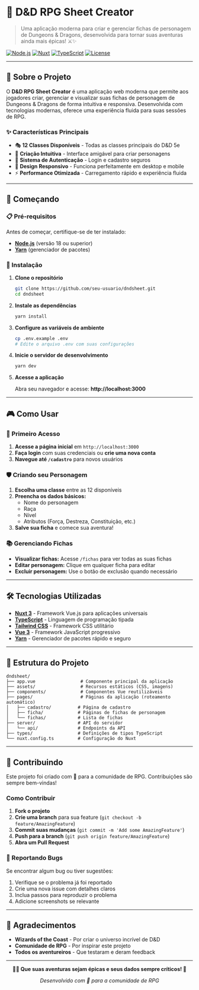 # 🎲 D&D RPG Sheet Creator

> Uma aplicação moderna para criar e gerenciar fichas de personagem de Dungeons & Dragons, desenvolvida para tornar suas aventuras ainda mais épicas! ⚔️✨

[![Node.js](https://img.shields.io/badge/Node.js-18+-green.svg)](https://nodejs.org/)
[![Nuxt](https://img.shields.io/badge/Nuxt-3-blue.svg)](https://nuxt.com/)
[![TypeScript](https://img.shields.io/badge/TypeScript-5.0+-blue.svg)](https://www.typescriptlang.org/)
[![License](https://img.shields.io/badge/License-MIT-yellow.svg)](LICENSE)

---

## 🎯 Sobre o Projeto

O **D&D RPG Sheet Creator** é uma aplicação web moderna que permite aos jogadores criar, gerenciar e visualizar suas fichas de personagem de Dungeons & Dragons de forma intuitiva e responsiva. Desenvolvida com tecnologias modernas, oferece uma experiência fluida para suas sessões de RPG.

### ✨ Características Principais

- 🎭 **12 Classes Disponíveis** - Todas as classes principais do D&D 5e
- 📝 **Criação Intuitiva** - Interface amigável para criar personagens
- 🔐 **Sistema de Autenticação** - Login e cadastro seguros
- 📱 **Design Responsivo** - Funciona perfeitamente em desktop e mobile
- ⚡ **Performance Otimizada** - Carregamento rápido e experiência fluida

---

## 🚀 Começando

### 📋 Pré-requisitos

Antes de começar, certifique-se de ter instalado:

- **[Node.js](https://nodejs.org/)** (versão 18 ou superior)
- **[Yarn](https://yarnpkg.com/)** (gerenciador de pacotes)

### 🔧 Instalação

1. **Clone o repositório**
   ```bash
   git clone https://github.com/seu-usuario/dndsheet.git
   cd dndsheet
   ```

2. **Instale as dependências**
   ```bash
   yarn install
   ```

3. **Configure as variáveis de ambiente**
   ```bash
   cp .env.example .env
   # Edite o arquivo .env com suas configurações
   ```

4. **Inicie o servidor de desenvolvimento**
   ```bash
   yarn dev
   ```

5. **Acesse a aplicação**
   
   Abra seu navegador e acesse: **http://localhost:3000**

---

## 🎮 Como Usar

### 🔐 Primeiro Acesso

1. **Acesse a página inicial** em `http://localhost:3000`
2. **Faça login** com suas credenciais ou **crie uma nova conta**
3. **Navegue até `/cadastro`** para novos usuários

### 🛡️ Criando seu Personagem

1. **Escolha uma classe** entre as 12 disponíveis
2. **Preencha os dados básicos:**
   - Nome do personagem
   - Raça
   - Nível
   - Atributos (Força, Destreza, Constituição, etc.)
3. **Salve sua ficha** e comece sua aventura!

### 📚 Gerenciando Fichas

- **Visualizar fichas:** Acesse `/fichas` para ver todas as suas fichas
- **Editar personagem:** Clique em qualquer ficha para editar
- **Excluir personagem:** Use o botão de exclusão quando necessário

---

## 🛠️ Tecnologias Utilizadas

- **[Nuxt 3](https://nuxt.com/)** - Framework Vue.js para aplicações universais
- **[TypeScript](https://www.typescriptlang.org/)** - Linguagem de programação tipada
- **[Tailwind CSS](https://tailwindcss.com/)** - Framework CSS utilitário
- **[Vue 3](https://vuejs.org/)** - Framework JavaScript progressivo
- **[Yarn](https://yarnpkg.com/)** - Gerenciador de pacotes rápido e seguro

---

## 📁 Estrutura do Projeto

```
dndsheet/
├── app.vue                 # Componente principal da aplicação
├── assets/                 # Recursos estáticos (CSS, imagens)
├── components/             # Componentes Vue reutilizáveis
├── pages/                  # Páginas da aplicação (roteamento automático)
│   ├── cadastro/          # Página de cadastro
│   ├── ficha/             # Páginas de fichas de personagem
│   └── fichas/            # Lista de fichas
├── server/                # API do servidor
│   └── api/               # Endpoints da API
├── types/                 # Definições de tipos TypeScript
└── nuxt.config.ts         # Configuração do Nuxt
```

---

## 🤝 Contribuindo

Este projeto foi criado com 💖 para a comunidade de RPG. Contribuições são sempre bem-vindas!

### Como Contribuir

1. **Fork o projeto**
2. **Crie uma branch** para sua feature (`git checkout -b feature/AmazingFeature`)
3. **Commit suas mudanças** (`git commit -m 'Add some AmazingFeature'`)
4. **Push para a branch** (`git push origin feature/AmazingFeature`)
5. **Abra um Pull Request**

### 🐛 Reportando Bugs

Se encontrar algum bug ou tiver sugestões:

1. Verifique se o problema já foi reportado
2. Crie uma nova issue com detalhes claros
3. Inclua passos para reproduzir o problema
4. Adicione screenshots se relevante

---

## 🙏 Agradecimentos

- **Wizards of the Coast** - Por criar o universo incrível de D&D
- **Comunidade de RPG** - Por inspirar este projeto
- **Todos os aventureiros** - Que testaram e deram feedback

---

<div align="center">

**🧙‍♂️ Que suas aventuras sejam épicas e seus dados sempre críticos! 🎲**

*Desenvolvido com 💖 para a comunidade de RPG*

</div>